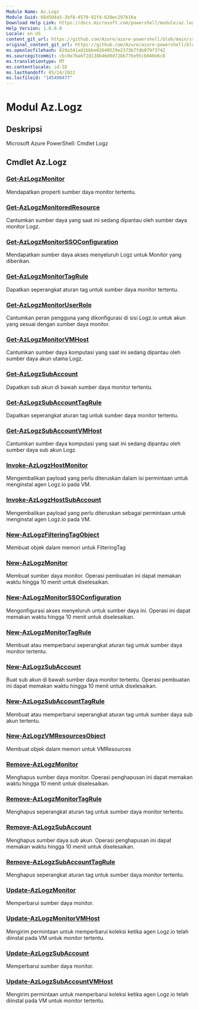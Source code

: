 ```yaml
---
Module Name: Az.Logz
Module Guid: 66d504a5-3bf8-4570-92f4-620ec297b16a
Download Help Link: https://docs.microsoft.com/powershell/module/az.logz
Help Version: 1.0.0.0
Locale: en-US
content_git_url: https://github.com/Azure/azure-powershell/blob/main/src/Logz/help/Az.Logz.md
original_content_git_url: https://github.com/Azure/azure-powershell/blob/main/src/Logz/help/Az.Logz.md
ms.openlocfilehash: 829a341a81bbbe02649529e2373b7fdb079f3742
ms.sourcegitcommit: cbc0e7ba6f2d138b46d0d72b6776e95cb040e6c8
ms.translationtype: MT
ms.contentlocale: id-ID
ms.lasthandoff: 05/24/2022
ms.locfileid: "145498477"
---
```

# Modul Az.Logz
## Deskripsi
Microsoft Azure PowerShell: Cmdlet Logz

## Cmdlet Az.Logz
### [Get-AzLogzMonitor](Get-AzLogzMonitor.md)
Mendapatkan properti sumber daya monitor tertentu.

### [Get-AzLogzMonitoredResource](Get-AzLogzMonitoredResource.md)
Cantumkan sumber daya yang saat ini sedang dipantau oleh sumber daya monitor Logz.

### [Get-AzLogzMonitorSSOConfiguration](Get-AzLogzMonitorSSOConfiguration.md)
Mendapatkan sumber daya akses menyeluruh Logz untuk Monitor yang diberikan.

### [Get-AzLogzMonitorTagRule](Get-AzLogzMonitorTagRule.md)
Dapatkan seperangkat aturan tag untuk sumber daya monitor tertentu.

### [Get-AzLogzMonitorUserRole](Get-AzLogzMonitorUserRole.md)
Cantumkan peran pengguna yang dikonfigurasi di sisi Logz.io untuk akun yang sesuai dengan sumber daya monitor.

### [Get-AzLogzMonitorVMHost](Get-AzLogzMonitorVMHost.md)
Cantumkan sumber daya komputasi yang saat ini sedang dipantau oleh sumber daya akun utama Logz.

### [Get-AzLogzSubAccount](Get-AzLogzSubAccount.md)
Dapatkan sub akun di bawah sumber daya monitor tertentu.

### [Get-AzLogzSubAccountTagRule](Get-AzLogzSubAccountTagRule.md)
Dapatkan seperangkat aturan tag untuk sumber daya monitor tertentu.

### [Get-AzLogzSubAccountVMHost](Get-AzLogzSubAccountVMHost.md)
Cantumkan sumber daya komputasi yang saat ini sedang dipantau oleh sumber daya sub akun Logz.

### [Invoke-AzLogzHostMonitor](Invoke-AzLogzHostMonitor.md)
Mengembalikan payload yang perlu diteruskan dalam isi permintaan untuk menginstal agen Logz.io pada VM.

### [Invoke-AzLogzHostSubAccount](Invoke-AzLogzHostSubAccount.md)
Mengembalikan payload yang perlu diteruskan sebagai permintaan untuk menginstal agen Logz.io pada VM.

### [New-AzLogzFilteringTagObject](New-AzLogzFilteringTagObject.md)
Membuat objek dalam memori untuk FilteringTag

### [New-AzLogzMonitor](New-AzLogzMonitor.md)
Membuat sumber daya monitor.
Operasi pembuatan ini dapat memakan waktu hingga 10 menit untuk diselesaikan.

### [New-AzLogzMonitorSSOConfiguration](New-AzLogzMonitorSSOConfiguration.md)
Mengonfigurasi akses menyeluruh untuk sumber daya ini.
Operasi ini dapat memakan waktu hingga 10 menit untuk diselesaikan.

### [New-AzLogzMonitorTagRule](New-AzLogzMonitorTagRule.md)
Membuat atau memperbarui seperangkat aturan tag untuk sumber daya monitor tertentu.

### [New-AzLogzSubAccount](New-AzLogzSubAccount.md)
Buat sub akun di bawah sumber daya monitor tertentu.
Operasi pembuatan ini dapat memakan waktu hingga 10 menit untuk diselesaikan.

### [New-AzLogzSubAccountTagRule](New-AzLogzSubAccountTagRule.md)
Membuat atau memperbarui seperangkat aturan tag untuk sumber daya sub akun tertentu.

### [New-AzLogzVMResourcesObject](New-AzLogzVMResourcesObject.md)
Membuat objek dalam memori untuk VMResources

### [Remove-AzLogzMonitor](Remove-AzLogzMonitor.md)
Menghapus sumber daya monitor.
Operasi penghapusan ini dapat memakan waktu hingga 10 menit untuk diselesaikan.

### [Remove-AzLogzMonitorTagRule](Remove-AzLogzMonitorTagRule.md)
Menghapus seperangkat aturan tag untuk sumber daya monitor tertentu.

### [Remove-AzLogzSubAccount](Remove-AzLogzSubAccount.md)
Menghapus sumber daya sub akun.
Operasi penghapusan ini dapat memakan waktu hingga 10 menit untuk diselesaikan.

### [Remove-AzLogzSubAccountTagRule](Remove-AzLogzSubAccountTagRule.md)
Menghapus seperangkat aturan tag untuk sumber daya monitor tertentu.

### [Update-AzLogzMonitor](Update-AzLogzMonitor.md)
Memperbarui sumber daya monitor.

### [Update-AzLogzMonitorVMHost](Update-AzLogzMonitorVMHost.md)
Mengirim permintaan untuk memperbarui koleksi ketika agen Logz.io telah diinstal pada VM untuk monitor tertentu.

### [Update-AzLogzSubAccount](Update-AzLogzSubAccount.md)
Memperbarui sumber daya monitor.

### [Update-AzLogzSubAccountVMHost](Update-AzLogzSubAccountVMHost.md)
Mengirim permintaan untuk memperbarui koleksi ketika agen Logz.io telah diinstal pada VM untuk monitor tertentu.

